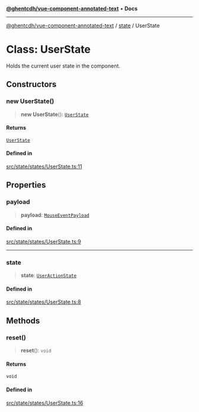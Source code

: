 [**@ghentcdh/vue-component-annotated-text**](../../README.md) • **Docs**

***

[@ghentcdh/vue-component-annotated-text](../../modules.md) / [state](../README.md) / UserState

# Class: UserState

Holds the current user state in the component.

## Constructors

### new UserState()

> **new UserState**(): [`UserState`](UserState.md)

#### Returns

[`UserState`](UserState.md)

#### Defined in

[src/state/states/UserState.ts:11](https://github.com/GhentCDH/vue_component_annotated_text/blob/bbd5dc841c855a8533eb4b63ec1d23dd4ebf9e1d/src/state/states/UserState.ts#L11)

## Properties

### payload

> **payload**: [`MouseEventPayload`](../../types/props/MouseEventPayload/interfaces/MouseEventPayload.md)

#### Defined in

[src/state/states/UserState.ts:9](https://github.com/GhentCDH/vue_component_annotated_text/blob/bbd5dc841c855a8533eb4b63ec1d23dd4ebf9e1d/src/state/states/UserState.ts#L9)

***

### state

> **state**: [`UserActionState`](../enumerations/UserActionState.md)

#### Defined in

[src/state/states/UserState.ts:8](https://github.com/GhentCDH/vue_component_annotated_text/blob/bbd5dc841c855a8533eb4b63ec1d23dd4ebf9e1d/src/state/states/UserState.ts#L8)

## Methods

### reset()

> **reset**(): `void`

#### Returns

`void`

#### Defined in

[src/state/states/UserState.ts:16](https://github.com/GhentCDH/vue_component_annotated_text/blob/bbd5dc841c855a8533eb4b63ec1d23dd4ebf9e1d/src/state/states/UserState.ts#L16)
